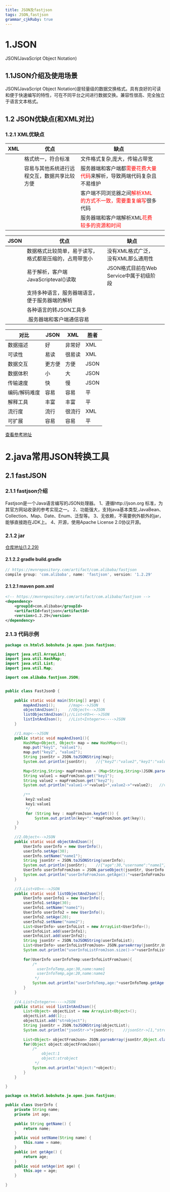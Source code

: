 ```yaml
---
title: JSON及fastjson 
tags: JSON,fastjson
grammar_cjkRuby: true
---
```



# 1.JSON
JSON(JavaScript Object Notation)

## 1.1JSON介绍及使用场景
JSON(JavaScript Object Notation)是轻量级的数据交换格式。具有良好的可读和便于快速编写的特性，可在不同平台之间进行数据交换。兼容性很高、完全独立于语言文本格式。
## 1.2 JSON优缺点(和XML对比)
### 1.2.1 XML优缺点

|XML|  优点 | 缺点  |     |
| --- | --- | --- | --- |
|     |   格式统一，符合标准  | 文件格式复杂,庞大，传输占带宽   |     |
|     |   容易与其他系统进行远程交互，数据共享比较方便  |  服务器端和客户端都<font color=red size=3>需要花费大量代码</font>来解析，导致两端代码复杂且不易维护 |     |
|     |     |   客户端不同浏览器之间<font color=red size=3>解析XML的方式不一致，需要重复编写</font>很多代码  |     |
|     |     |  服务器端和客户端解析XML<font color=red size=3>花费较多的资源和时间</font>  |     |

|   JSON  |  优点   | 缺点   |     |
| --- | --- | --- | --- |
|     |  数据格式比较简单，易于读写，格式都是压缩的，占用带宽小 |   没有XML格式广泛，没有XML那么通用性  |     |	
|     | 易于解析，客户端JavaScripteval()读取  |  JSON格式目前在Web Service中属于初级阶段   |     |
|     | 支持多种语言，服务器端语言，便于服务器端的解析 |     |     |
|     | 各种语言的转JSON工具多  |     |     |
|     | .服务器端和客户端通信容易 |     |     |




| 对比   | JSON    |XML     | 胜者  |
| --- | --- | --- | --- |
| 数据描述|好 |非常好| XML|
| 可读性 |易读|很易读  | XML |
| 数据交互|更方便|方便|JSON
| 数据体积| 小|大| JSON |
| 传输速度|快| 慢 |JSON|
| 编码/解码难度| 容易|容易|平 |
| 解释工具|丰富|丰富 | 平|
| 流行度|流行|很流行| XML|
| 可扩展| 容易|容易| 平 |

[查看参考地址][1]
# 2.java常用JSON转换工具
## 2.1 fastJSON
### 2.1.1 fastjson介绍

Fastjson是一个Java语言编写的JSON处理器。
1、遵循http://json.org 标准，为其官方网站收录的参考实现之一。
2、功能强大，支持java基本类型,JavaBean、Collection、Map、Date、Enum、泛型等。
3、无依赖，不需要例外额外的jar，能够直接跑在JDK上。
4、开源，使用Apache License 2.0协议开源。
### 2.1.2  jar

[仓库地址(1.2.29)][2]

#### 2.1.2.2 gradle build.gradle

````build.gradle
// https://mvnrepository.com/artifact/com.alibaba/fastjson
compile group: 'com.alibaba', name: 'fastjson', version: '1.2.29'
````
####  2.1.2.1 maven pom.xml
````pom.xml
<!-- https://mvnrepository.com/artifact/com.alibaba/fastjson -->
<dependency>
    <groupId>com.alibaba</groupId>
    <artifactId>fastjson</artifactId>
    <version>1.2.29</version>
</dependency>
````

### 2.1.3 代码示例

````FastJsonD.java
package cn.htmlv5.bobshute.je.open.json.fastjson;

import java.util.ArrayList;
import java.util.HashMap;
import java.util.List;
import java.util.Map;

import com.alibaba.fastjson.JSON; 


public class FastJsonD {
 
	public static void main(String[] args) {
		mapAndJson1();		//map<-->JSON
		objectAndJson();	//Object<-->JSON
		listObjectAndJson();//List<VO><-->JSON
		listIntAndJson();	//List<Integer><---->JSON
	}
	
	//1.map<-->JSON
	public static void mapAndJson1(){
		HashMap<Object, Object> map = new HashMap<>();
		map.put("key1", "value1");
		map.put("key2", "value2");
		String jsonStr = JSON.toJSONString(map);
		System.out.println(jsonStr);	//{"key2":"value2","key1":"value1"}
		
		Map<String,String> mapFromJson = (Map<String,String>)JSON.parse(jsonStr);
		String value1 = mapFromJson.get("key1");
		String value2 = mapFromJson.get("key2");
		System.out.println("value1->"+value1+",value2->"+value2);	//value1->value1,value2->value2
		
		/**
		 key2:value2
		 key1:value1
		 */
		 for (String key : mapFromJson.keySet()) { 
             System.out.println(key+":"+mapFromJson.get(key)); 
     } 
	}
 
	//2.Object<-->JSON
	public static void objectAndJson(){
		UserInfo userInfo = new UserInfo();
		userInfo.setAge(30);
		userInfo.setName("name1");
		String jsonStr = JSON.toJSONString(userInfo);
		System.out.println(jsonStr);	//{"age":30,"username":"name1"}
		UserInfo userInfoFromJson = JSON.parseObject(jsonStr, UserInfo.class); 
		System.out.println("userInfoFromJson.getAge():"+userInfoFromJson.getAge()+",userInfoFromJson.getName():"+userInfoFromJson.getName());//userInfoFromJson.getAge():30,userInfoFromJson.getName():name1
	}
	
	//3.List<VO><-->JSON
	public static void listObjectAndJson(){
		UserInfo userInfo1 = new UserInfo();
		userInfo1.setAge(30);
		userInfo1.setName("name1");
		UserInfo userInfo2 = new UserInfo();
		userInfo2.setAge(20);
		userInfo2.setName("name2");
		List<UserInfo> userInfoList = new ArrayList<UserInfo>();
		userInfoList.add(userInfo1);
		userInfoList.add(userInfo2);
		String jsonStr = JSON.toJSONString(userInfoList);	 
		List<UserInfo> userInfoListFromJson= JSON.parseArray(jsonStr,UserInfo.class); 
		System.out.println("userInfoListFromJson.size()->"+userInfoListFromJson.size());	//userInfoListFromJson.size()->2
		
		for(UserInfo userInfoTemp:userInfoListFromJson){
			/*
			  userInfoTemp,age:30,name:name1
			  userInfoTemp,age:20,name:name2
			 */
			System.out.println("userInfoTemp,age:"+userInfoTemp.getAge()+",name:"+userInfoTemp.getName());
		}
	}
	
	//4.List<Integer><---->JSON
	public static void listIntAndJson(){
		List<Object> objectList = new ArrayList<Object>();
		objectList.add(1);;
		objectList.add("strobject");
		String jsonStr = JSON.toJSONString(objectList);	
		System.out.println("jsonStr->"+jsonStr);	//jsonStr->[1,"strobject"]
		
		List<Object> objectFromJson= JSON.parseArray(jsonStr,Object.class);
		for(Object object:objectFromJson){
			/*
			  	object:1
				object:strobject
			 */
			System.out.println("object:"+object);
		}
	}
	
}


````

````UserInfo.java
package cn.htmlv5.bobshute.je.open.json.fastjson;

public class UserInfo {
	private String name;
	private int age;
	
	public String getName() {
		return name;
	}
	public void setName(String name) {
		this.name = name;
	}
	public int getAge() {
		return age;
	}
	public void setAge(int age) {
		this.age = age;
	}
	
}

````
 

  
  


  [1]: http://www.cnblogs.com/kakawei/p/5990212.html
  [2]: http://mvnrepository.com/artifact/com.alibaba/fastjson/1.2.29